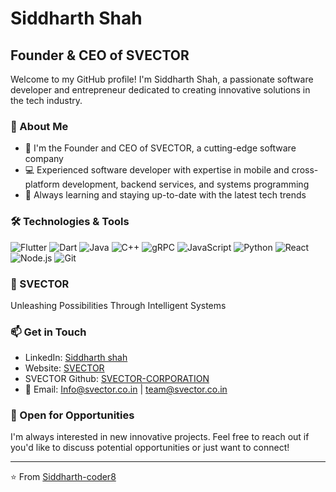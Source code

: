 # Siddharth Shah

## Founder & CEO of SVECTOR 

Welcome to my GitHub profile! I'm Siddharth Shah, a passionate software developer and entrepreneur dedicated to creating innovative solutions in the tech industry.

### 🚀 About Me

- 🔭 I'm the Founder and CEO of SVECTOR, a cutting-edge software company
- 💻 Experienced software developer with expertise in mobile and cross-platform development, backend services, and systems programming
- 🌱 Always learning and staying up-to-date with the latest tech trends

### 🛠️ Technologies & Tools

![Flutter](https://img.shields.io/badge/-Flutter-02569B?style=flat-square&logo=flutter&logoColor=white)
![Dart](https://img.shields.io/badge/-Dart-0175C2?style=flat-square&logo=dart&logoColor=white)
![Java](https://img.shields.io/badge/-Java-007396?style=flat-square&logo=java&logoColor=white)
![C++](https://img.shields.io/badge/-C++-00599C?style=flat-square&logo=c%2B%2B&logoColor=white)
![gRPC](https://img.shields.io/badge/-gRPC-283593?style=flat-square&logo=grpc&logoColor=white)
![JavaScript](https://img.shields.io/badge/-JavaScript-F7DF1E?style=flat-square&logo=javascript&logoColor=black)
![Python](https://img.shields.io/badge/-Python-3776AB?style=flat-square&logo=Python&logoColor=white)
![React](https://img.shields.io/badge/-React-61DAFB?style=flat-square&logo=react&logoColor=black)
![Node.js](https://img.shields.io/badge/-Node.js-339933?style=flat-square&logo=Node.js&logoColor=white)
![Git](https://img.shields.io/badge/-Git-F05032?style=flat-square&logo=git&logoColor=white)

### 🏢 SVECTOR

Unleashing Possibilities Through Intelligent Systems


### 📫 Get in Touch

- LinkedIn: [Siddharth shah](https://in.linkedin.com/in/siddharth-shah-a216612ba)
- Website: [SVECTOR](https://www.svector.co.in/)
- SVECTOR Github: [SVECTOR-CORPORATION](https://github.com/svector-corporation)
- 📧 Email: [Info@svector.co.in](mailto:Info@svector.co.in) | [team@svector.co.in](mailto:team@svector.co.in)

### 💼 Open for Opportunities

I'm always interested in new innovative projects. Feel free to reach out if you'd like to discuss potential opportunities or just want to connect!

---

⭐️ From [Siddharth-coder8](https://github.com/siddharth-coder8)
